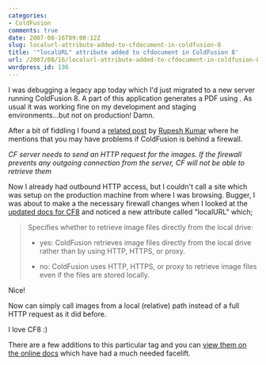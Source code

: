 ```yaml
---
categories:
- ColdFusion
comments: true
date: 2007-08-16T09:00:12Z
slug: localurl-attribute-added-to-cfdocument-in-coldfusion-8
title: '"localURL" attribute added to cfdocument in ColdFusion 8'
url: /2007/08/16/localurl-attribute-added-to-cfdocument-in-coldfusion-8/
wordpress_id: 136
---
```


I was debugging a legacy app today which I'd just migrated to a new server running ColdFusion 8. A part of this application generates a PDF using <cfdocument>. As usual it was working fine on my development and staging environments...but not on production! Damn.

After a bit of fiddling I found a [related post](http://coldfused.blogspot.com/2005/11/missing-images-in-cfdocument.html#8131215934099422866) by [Rupesh Kumar](http://coldfused.blogspot.com/) where he mentions that you may have problems if ColdFusion is behind a firewall.

_CF server needs to send an HTTP request for the images. If the firewall prevents any outgoing connection from the server, CF will not be able to retrieve them_

Now I already had outbound HTTP access, but I couldn't call a site which was setup on the production machine from where I was browsing. Bugger, I was about to make a the necessary firewall changes when I looked at the [updated docs for CF8](http://livedocs.adobe.com/coldfusion/8/htmldocs/help.html?content=Tags_d-e_06.html) and noticed a new attribute called "localURL" which;

> Specifies whether to retrieve image files directly from the local drive:
>	
> * yes: ColdFusion retrieves image files directly from the local drive rather than by using HTTP, HTTPS, or proxy.
>	
> * no: ColdFusion uses HTTP, HTTPS, or proxy to retrieve image files even if the files are stored locally.

Nice!

Now <cfdocument> can simply call images from a local (relative) path instead of a full HTTP request as it did before.

I love CF8 :)

There are a few additions to this particular tag and you can [view them on the online docs](http://livedocs.adobe.com/coldfusion/8/htmldocs/help.html?content=Tags_d-e_06.html) which have had a much needed facelift.
